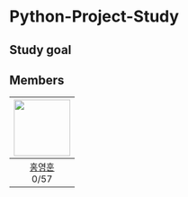 # Python-Project-Study

## Study goal


## Members
|<img src="https://avatars.githubusercontent.com/u/106165619?v=4?s=100" height=100 width=100px></img>|
|:---:|
| [홍영훈](https://github.com/MostlyFor)<br> 0/57 |